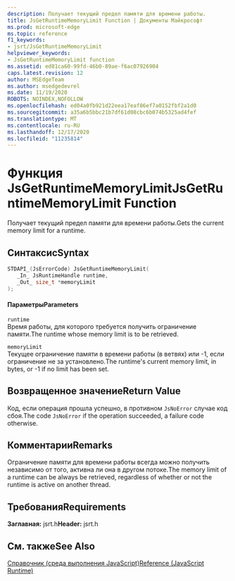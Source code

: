 ```yaml
---
description: Получает текущий предел памяти для времени работы.
title: JsGetRuntimeMemoryLimit Function | Документы Майкрософт
ms.prod: microsoft-edge
ms.topic: reference
f1_keywords:
- jsrt/JsGetRuntimeMemoryLimit
helpviewer_keywords:
- JsGetRuntimeMemoryLimit function
ms.assetid: ed81ca60-99fd-46b0-89ae-f6ac07926904
caps.latest.revision: 12
author: MSEdgeTeam
ms.author: msedgedevrel
ms.date: 11/19/2020
ROBOTS: NOINDEX,NOFOLLOW
ms.openlocfilehash: ed04a0fb921d22eea17eaf86ef7a0152fbf2a1d0
ms.sourcegitcommit: a35a6b5bbc21b7df61d08cbc6b074b5325ad4fef
ms.translationtype: MT
ms.contentlocale: ru-RU
ms.lasthandoff: 12/17/2020
ms.locfileid: "11235814"
---
```

# <span data-ttu-id="b5abf-103">Функция JsGetRuntimeMemoryLimit</span><span class="sxs-lookup"><span data-stu-id="b5abf-103">JsGetRuntimeMemoryLimit Function</span></span>

<span data-ttu-id="b5abf-104">Получает текущий предел памяти для времени работы.</span><span class="sxs-lookup"><span data-stu-id="b5abf-104">Gets the current memory limit for a runtime.</span></span>  
  
## <span data-ttu-id="b5abf-105">Синтаксис</span><span class="sxs-lookup"><span data-stu-id="b5abf-105">Syntax</span></span>  
  
```cpp  
STDAPI_(JsErrorCode) JsGetRuntimeMemoryLimit(  
   _In_ JsRuntimeHandle runtime,  
   _Out_ size_t *memoryLimit  
);  
```  
  
#### <span data-ttu-id="b5abf-106">Параметры</span><span class="sxs-lookup"><span data-stu-id="b5abf-106">Parameters</span></span>  
 `runtime`  
 <span data-ttu-id="b5abf-107">Время работы, для которого требуется получить ограничение памяти.</span><span class="sxs-lookup"><span data-stu-id="b5abf-107">The runtime whose memory limit is to be retrieved.</span></span>  
  
 `memoryLimit`  
 <span data-ttu-id="b5abf-108">Текущее ограничение памяти в времени работы (в ветвях) или -1, если ограничение не за установлено.</span><span class="sxs-lookup"><span data-stu-id="b5abf-108">The runtime's current memory limit, in bytes, or -1 if no limit has been set.</span></span>  
  
## <span data-ttu-id="b5abf-109">Возвращенное значение</span><span class="sxs-lookup"><span data-stu-id="b5abf-109">Return Value</span></span>  
 <span data-ttu-id="b5abf-110">Код, если операция прошла успешно, в противном `JsNoError` случае код сбоя.</span><span class="sxs-lookup"><span data-stu-id="b5abf-110">The code `JsNoError` if the operation succeeded, a failure code otherwise.</span></span>  
  
## <span data-ttu-id="b5abf-111">Комментарии</span><span class="sxs-lookup"><span data-stu-id="b5abf-111">Remarks</span></span>  
 <span data-ttu-id="b5abf-112">Ограничение памяти для времени работы всегда можно получить независимо от того, активна ли она в другом потоке.</span><span class="sxs-lookup"><span data-stu-id="b5abf-112">The memory limit of a runtime can be always be retrieved, regardless of whether or not the runtime is active on another thread.</span></span>  
  
## <span data-ttu-id="b5abf-113">Требования</span><span class="sxs-lookup"><span data-stu-id="b5abf-113">Requirements</span></span>  
 <span data-ttu-id="b5abf-114">**Заглавная:** jsrt.h</span><span class="sxs-lookup"><span data-stu-id="b5abf-114">**Header:** jsrt.h</span></span>  
  
## <span data-ttu-id="b5abf-115">См. также</span><span class="sxs-lookup"><span data-stu-id="b5abf-115">See Also</span></span>  
 [<span data-ttu-id="b5abf-116">Справочник (среда выполнения JavaScript)</span><span class="sxs-lookup"><span data-stu-id="b5abf-116">Reference (JavaScript Runtime)</span></span>](../chakra-hosting/reference-javascript-runtime.md)
